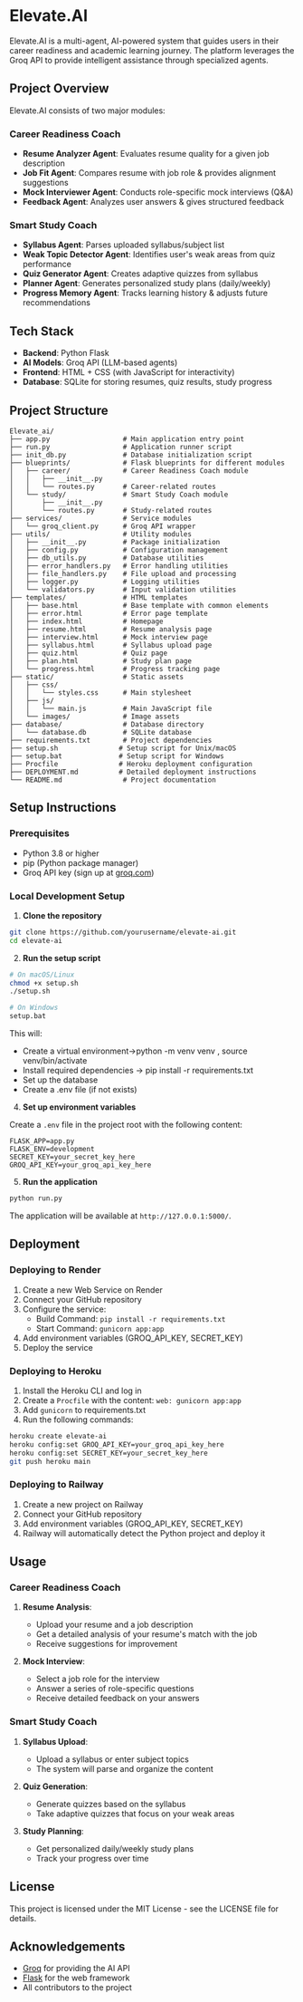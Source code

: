 # Elevate.AI

Elevate.AI is a multi-agent, AI-powered system that guides users in their career readiness and academic learning journey. The platform leverages the Groq API to provide intelligent assistance through specialized agents.

## Project Overview

Elevate.AI consists of two major modules:

### Career Readiness Coach

- **Resume Analyzer Agent**: Evaluates resume quality for a given job description
- **Job Fit Agent**: Compares resume with job role & provides alignment suggestions
- **Mock Interviewer Agent**: Conducts role-specific mock interviews (Q&A)
- **Feedback Agent**: Analyzes user answers & gives structured feedback

### Smart Study Coach

- **Syllabus Agent**: Parses uploaded syllabus/subject list
- **Weak Topic Detector Agent**: Identifies user's weak areas from quiz performance
- **Quiz Generator Agent**: Creates adaptive quizzes from syllabus
- **Planner Agent**: Generates personalized study plans (daily/weekly)
- **Progress Memory Agent**: Tracks learning history & adjusts future recommendations

## Tech Stack

- **Backend**: Python Flask
- **AI Models**: Groq API (LLM-based agents)
- **Frontend**: HTML + CSS (with JavaScript for interactivity)
- **Database**: SQLite for storing resumes, quiz results, study progress

## Project Structure

```
Elevate_ai/
├── app.py                  # Main application entry point
├── run.py                  # Application runner script
├── init_db.py              # Database initialization script
├── blueprints/             # Flask blueprints for different modules
│   ├── career/             # Career Readiness Coach module
│   │   ├── __init__.py
│   │   └── routes.py       # Career-related routes
│   └── study/              # Smart Study Coach module
│       ├── __init__.py
│       └── routes.py       # Study-related routes
├── services/               # Service modules
│   └── groq_client.py      # Groq API wrapper
├── utils/                  # Utility modules
│   ├── __init__.py         # Package initialization
│   ├── config.py           # Configuration management
│   ├── db_utils.py         # Database utilities
│   ├── error_handlers.py   # Error handling utilities
│   ├── file_handlers.py    # File upload and processing
│   ├── logger.py           # Logging utilities
│   └── validators.py       # Input validation utilities
├── templates/              # HTML templates
│   ├── base.html           # Base template with common elements
│   ├── error.html          # Error page template
│   ├── index.html          # Homepage
│   ├── resume.html         # Resume analysis page
│   ├── interview.html      # Mock interview page
│   ├── syllabus.html       # Syllabus upload page
│   ├── quiz.html           # Quiz page
│   ├── plan.html           # Study plan page
│   └── progress.html       # Progress tracking page
├── static/                 # Static assets
│   ├── css/
│   │   └── styles.css      # Main stylesheet
│   ├── js/
│   │   └── main.js         # Main JavaScript file
│   └── images/             # Image assets
├── database/               # Database directory
│   └── database.db         # SQLite database
├── requirements.txt        # Project dependencies
├── setup.sh               # Setup script for Unix/macOS
├── setup.bat              # Setup script for Windows
├── Procfile               # Heroku deployment configuration
├── DEPLOYMENT.md          # Detailed deployment instructions
└── README.md               # Project documentation
```

## Setup Instructions

### Prerequisites

- Python 3.8 or higher
- pip (Python package manager)
- Groq API key (sign up at [groq.com](https://groq.com))

### Local Development Setup

1. **Clone the repository**

```bash
git clone https://github.com/yourusername/elevate-ai.git
cd elevate-ai
```

2. **Run the setup script**

```bash
# On macOS/Linux
chmod +x setup.sh
./setup.sh

# On Windows
setup.bat
```

This will:
- Create a virtual environment->python -m venv venv   ,  source venv/bin/activate
- Install required dependencies    -> pip install -r requirements.txt
- Set up the database
- Create a .env file (if not exists)

4. **Set up environment variables**

Create a `.env` file in the project root with the following content:

```
FLASK_APP=app.py
FLASK_ENV=development
SECRET_KEY=your_secret_key_here
GROQ_API_KEY=your_groq_api_key_here
```

5. **Run the application**

```bash
python run.py
```

The application will be available at `http://127.0.0.1:5000/`.

## Deployment

### Deploying to Render

1. Create a new Web Service on Render
2. Connect your GitHub repository
3. Configure the service:
   - Build Command: `pip install -r requirements.txt`
   - Start Command: `gunicorn app:app`
4. Add environment variables (GROQ_API_KEY, SECRET_KEY)
5. Deploy the service

### Deploying to Heroku

1. Install the Heroku CLI and log in
2. Create a `Procfile` with the content: `web: gunicorn app:app`
3. Add `gunicorn` to requirements.txt
4. Run the following commands:

```bash
heroku create elevate-ai
heroku config:set GROQ_API_KEY=your_groq_api_key_here
heroku config:set SECRET_KEY=your_secret_key_here
git push heroku main
```

### Deploying to Railway

1. Create a new project on Railway
2. Connect your GitHub repository
3. Add environment variables (GROQ_API_KEY, SECRET_KEY)
4. Railway will automatically detect the Python project and deploy it

## Usage

### Career Readiness Coach

1. **Resume Analysis**:
   - Upload your resume and a job description
   - Get a detailed analysis of your resume's match with the job
   - Receive suggestions for improvement

2. **Mock Interview**:
   - Select a job role for the interview
   - Answer a series of role-specific questions
   - Receive detailed feedback on your answers

### Smart Study Coach

1. **Syllabus Upload**:
   - Upload a syllabus or enter subject topics
   - The system will parse and organize the content

2. **Quiz Generation**:
   - Generate quizzes based on the syllabus
   - Take adaptive quizzes that focus on your weak areas

3. **Study Planning**:
   - Get personalized daily/weekly study plans
   - Track your progress over time

## License

This project is licensed under the MIT License - see the LICENSE file for details.

## Acknowledgements

- [Groq](https://groq.com) for providing the AI API
- [Flask](https://flask.palletsprojects.com/) for the web framework
- All contributors to the project